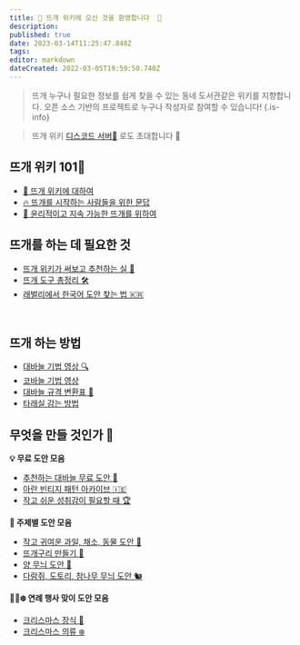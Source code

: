 ```yaml
---
title: 🐑 뜨개 위키에 오신 것을 환영합니다  🌿 
description: 
published: true
date: 2023-03-14T11:25:47.848Z
tags: 
editor: markdown
dateCreated: 2022-03-05T19:59:50.740Z
---
```


> 뜨개 누구나 필요한 정보를 쉽게 찾을 수 있는 동네 도서관같은 위키를 지향합니다.
> 오픈 소스 기반의 프로젝트로 누구나 작성자로 참여할 수 있습니다!
{.is-info}

> 뜨개 위키 [디스코드 서버🔗](https://t.co/7pYuDu8yKe) 로도 초대합니다 🎉 

## 뜨개 위키 101🧵
- [:telescope: 뜨개 위키에 대하여](https://knitki.herokuapp.com/ko/about)
- [:fire: 뜨개를 시작하는 사람들을 위한 문답](https://knitki.herokuapp.com/ko/welcome)
- [🦕 윤리적이고 지속 가능한 뜨개를 위하여](https://knitki.herokuapp.com/ko/sustainability)

## 뜨개를 하는 데 필요한 것
- [뜨개 위키가 써보고 추천하는 실 🧶](https://knitki.herokuapp.com/ko/tool/yarn_rec)
- [뜨개 도구 총정리 🛠️](https://knitki.herokuapp.com/ko/tool)
- [래벌리에서 한국어 도안 찾는 법 :kr:](https://knitki.herokuapp.com/ko/pattern/ravelry_korean)

<!----[:heartbeat: 세상을 바꾸는 뜨개](https://knitki.herokuapp.com/ko/knit_for_good)
-->
<br>

<!---- [실 🧶](https://knitki.herokuapp.com/ko/tool/yarns)-->
<!---- [뜨개 약어](https://knitki.herokuapp.com/ko/skill/abbreviations)-->


## 뜨개 하는 방법 
- [대바늘 기법 영상 🔍](https://knitki.herokuapp.com/ko/skill/tutorials)
- [코바늘 기법 영상](/skill/crochet)
- [대바늘 규격 변환표 🔱](https://knitki.herokuapp.com/ko/tool/needle_size_conversion)
- [타래실 감는 방법](https://knitki.herokuapp.com/ko/hank_to_ball)



## 무엇을 만들 것인가 🎨
**:bulb: 무료 도안 모음**
- [추천하는 대바늘 무료 도안 :rocket:](https://knitki.herokuapp.com/ko/pattern/knitting_patterns)
- [아란 빈티지 패턴 아카이브 :ireland:](https://knitki.herokuapp.com/ko/pattern/vintage_aran)
- [작고 쉬운 성취감이 필요할 때 :trophy:](https://knitki.herokuapp.com/ko/pattern/small_success)

**:apple: 주제별 도안 모음**
- [작고 귀여운 과일, 채소, 동물 도안 :cherries:](https://knitki.herokuapp.com/ko/pattern/little_sweet_kal)
- [뜨개구리 만들기 :frog:](https://knitki.herokuapp.com/ko/frog)
- [양 무늬 도안 :sheep:](https://knitki.herokuapp.com/ko/pattern/sheep)
- [다람쥐, 도토리, 참나무 무늬 도안 :chipmunk:](https://knitki.herokuapp.com/ko/pattern/squirrel_oak)

**:santa::christmas_tree::snowflake: 연례 행사 맞이 도안 모음**
- [크리스마스 장식 :christmas_tree:](https://knitki.herokuapp.com/ko/pattern/christmas)
- [크리스마스 의류 :snowflake:](https://knitki.herokuapp.com/ko/pattern/christmas_garments)
